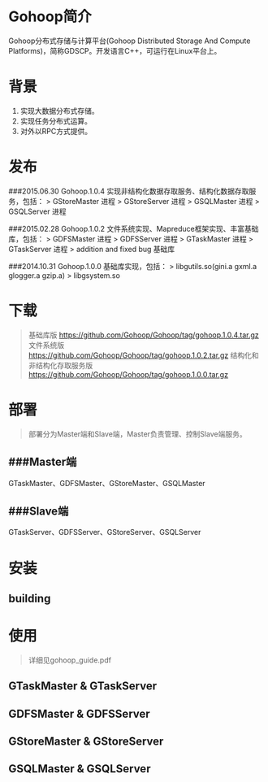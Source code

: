 Gohoop简介
====
Gohoop分布式存储与计算平台(Gohoop Distributed Storage And Compute Platforms)，简称GDSCP。开发语言C++，可运行在Linux平台上。

背景
====
1. 实现大数据分布式存储。
2. 实现任务分布式运算。
3. 对外以RPC方式提供。


发布
====

###2015.06.30 Gohoop.1.0.4 实现非结构化数据存取服务、结构化数据存取服务，包括：
    > GStoreMaster 进程
    > GStoreServer 进程
    > GSQLMaster 进程
    > GSQLServer 进程

###2015.02.28 Gohoop.1.0.2 文件系统实现、Mapreduce框架实现、丰富基础库，包括：
    > GDFSMaster 进程
    > GDFSServer 进程
    > GTaskMaster 进程
    > GTaskServer 进程
    > addition and fixed bug 基础库

###2014.10.31 Gohoop.1.0.0 基础库实现，包括：
    > libgutils.so(gini.a gxml.a glogger.a gzip.a)
    > libgsystem.so

下载
====
> 基础库版 https://github.com/Gohoop/Gohoop/tag/gohoop.1.0.4.tar.gz
> 文件系统版 https://github.com/Gohoop/Gohoop/tag/gohoop.1.0.2.tar.gz
> 结构化和非结构化存取服务版 https://github.com/Gohoop/Gohoop/tag/gohoop.1.0.0.tar.gz

部署
====
> 部署分为Master端和Slave端，Master负责管理、控制Slave端服务。

###Master端
----
GTaskMaster、GDFSMaster、GStoreMaster、GSQLMaster

###Slave端
----
GTaskServer、GDFSServer、GStoreServer、GSQLServer

安装
====
building
----

使用
====
> 详细见gohoop_guide.pdf

GTaskMaster & GTaskServer
----

GDFSMaster & GDFSServer
----

GStoreMaster & GStoreServer
----

GSQLMaster & GSQLServer
----
